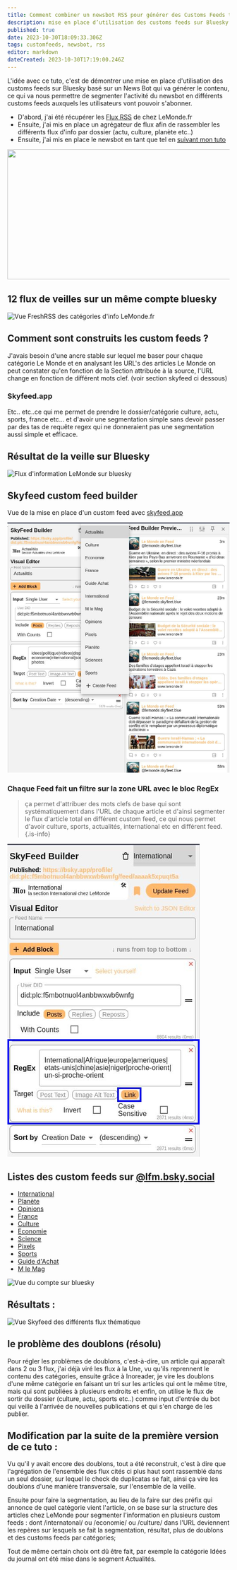 ```yaml
---
title: Comment combiner un newsbot RSS pour générer des Customs Feeds thématiques ?
description: mise en place d’utilisation des customs feeds sur Bluesky basé sur un News Bot qui va générer le contenu, ce qui va nous permettre de segmenter l’activité du newsbot en différents customs feeds auxquels les utilisateurs vont pouvoir s’abonner.
published: true
date: 2023-10-30T18:09:33.306Z
tags: customfeeds, newsbot, rss
editor: markdown
dateCreated: 2023-10-30T17:19:00.246Z
---
```


L'idée avec ce tuto, c'est de démontrer une mise en place d'utilisation des customs feeds sur Bluesky basé sur un News Bot qui va générer le contenu, ce qui va nous permettre de segmenter l'activité du newsbot en différents customs feeds auxquels les utilisateurs vont pouvoir s'abonner. 

- D'abord, j'ai été récupérer les [Flux RSS](https://www.lemonde.fr/actualite-medias/article/2019/08/12/les-flux-rss-du-monde-fr_5498778_3236.html
) de chez LeMonde.fr
- Ensuite, j'ai mis en place un agrégateur de flux afin de rassembler les différents flux d'info par dossier (actu, culture, planète etc..) 
- Ensuite, j'ai mis en place le newsbot en tant que tel en [suivant mon tuto](/fr/tutoriels/newsbot-rss-bluesky)


 <img src="https://blog.rmendes.net/uploads/2023/shapes.png" width="600" height="294" alt="">

## 12 flux de veilles sur un même compte bluesky

![Vue FreshRSS des catégories d'info LeMonde.fr](https://blog.rmendes.net/uploads/2023/2023-08-18-12.41.15-lemonde.rmendes.net-f127ad1d0077.jpg "Vue FreshRSS des catégories d'info LeMonde.fr")

## Comment sont construits les custom feeds ?


J'avais besoin d'une ancre stable sur lequel me baser pour chaque catégorie Le Monde et en analysant les URL's des articles Le Monde on peut constater qu'en fonction de la Section attribuée à la source, l'URL change en fonction de différent mots clef. (voir section skyfeed ci dessous)

### Skyfeed.app


Etc.. etc..ce qui me permet de prendre le dossier/catégorie culture, actu, sports, france etc...
et d'avoir une segmentation simple sans devoir passer par des tas de requête regex qui ne donneraient pas une segmentation aussi simple et efficace. 


## Résultat de la veille sur Bluesky

![Flux d'information LeMonde sur bluesky](https://blog.rmendes.net/uploads/2023/2023-08-18-11.20.59-bsky.app-47c2f830a66b.png "Flux d'information LeMonde sur bluesky")

## Skyfeed custom feed builder
Vue de la mise en place d'un custom feed avec [skyfeed.app](https://skyfeed.app)

![2023-10-30_19-03.jpg](/captures/2023-10-30_19-03.jpg)


### Chaque Feed fait un filtre sur la zone URL avec le bloc RegEx
> ça permet d'attribuer des mots clefs de base qui sont systématiquement dans l'URL de chaque article et d'ainsi segmenter le flux d'article total en différent custom feed, ce qui nous permet d'avoir culture, sports, actualités, international etc en différent feed.
{.is-info}

![2023-10-30_19-03_1.jpg](/captures/2023-10-30_19-03_1.jpg)




## Listes des custom feeds sur [@lfm.bsky.social](https://bsky.app/profile/lemonde.skyfleet.blue)
- [International](https://bsky.app/profile/did:plc:f5mbotnuol4anbbwxwb6wnfg/feed/aaaak5xpuqt5a) 
- [Planète](https://bsky.app/profile/did:plc:f5mbotnuol4anbbwxwb6wnfg/feed/aaaak6tv6b3wm)
- [Opinions](https://bsky.app/profile/did:plc:f5mbotnuol4anbbwxwb6wnfg/feed/aaaak6goyuuzw)
- [France](https://bsky.app/profile/did:plc:f5mbotnuol4anbbwxwb6wnfg/feed/aaaak5ii3hl5c)
- [Culture](https://bsky.app/profile/did:plc:f5mbotnuol4anbbwxwb6wnfg/feed/aaaak42um3ytm)
- [Economie](https://bsky.app/profile/did:plc:f5mbotnuol4anbbwxwb6wnfg/feed/aaaak5cxtrldw) 
- [Science](https://bsky.app/profile/did:plc:f5mbotnuol4anbbwxwb6wnfg/feed/aaaak63b6ltpm)
- [Pixels](https://bsky.app/profile/did:plc:f5mbotnuol4anbbwxwb6wnfg/feed/aaaak6n7hmuua) 
- [Sports](https://bsky.app/profile/did:plc:f5mbotnuol4anbbwxwb6wnfg/feed/aaaak7d5jvnw2)
- [Guide d'Achat](https://bsky.app/profile/did:plc:f5mbotnuol4anbbwxwb6wnfg/feed/aaaak5qr63svy)
- [M le Mag](https://bsky.app/profile/did:plc:f5mbotnuol4anbbwxwb6wnfg/feed/aaaak56aqxica) 

![Vue du compte sur bluesky](https://blog.rmendes.net/uploads/2023/2023-08-18-11.21.22-bsky.app-d481b4821bcd.png "Vue du compte sur bluesky")


## Résultats : 
![Vue Skyfeed des différents flux thématique](https://blog.rmendes.net/uploads/2023/2023-08-18-12.21.56-skyfeed.app-ba18710228bd.jpg "Vue Skyfeed des différents flux thématique")


## le problème des doublons (résolu)
Pour régler les problèmes de doublons, c'est-à-dire, un article qui apparaît dans 2 ou 3 flux, j'ai déjà viré les flux à la Une, vu qu'ils reprennent le contenu des catégories, ensuite grâce à Inoreader, je vire les doublons d'une même catégorie en faisant un tri sur les articles qui ont le même titre, mais qui sont publiées à plusieurs endroits et enfin, on utilise le flux de sortir du dossier (culture, actu, sports etc..) comme input d'entrée du bot qui veille à l'arrivée de nouvelles publications et qui s'en charge de les publier.

## Modification par la suite de la première version de ce tuto : 
Vu qu'il y avait encore des doublons, tout a été reconstruit, c'est à dire que l'agrégation de l'ensemble des flux cités ci plus haut sont rassemblé dans un seul dossier, sur lequel le check de duplicatas se fait, ainsi ça vire les doublons d'une manière transversale, sur l'ensemble de la veille. 

Ensuite pour faire la segmentation, au lieu de la faire sur des préfix qui annonce de quel catégorie vient l'article, on se base sur la structure des articles chez LeMonde pour segmenter l'information en plusieurs custom feeds : dont /internatonal/ ou /economie/ ou /culture/ dans l'URL deviennent les repères sur lesquels se fait la segmentation, résultat, plus de doublons et des customs feeds par catégories; 

Tout de même certain choix ont dû être fait, par exemple la catégorie Idées du journal ont été mise dans le segment Actualités. 